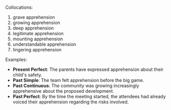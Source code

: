 Collocations:
1. grave apprehension
2. growing apprehension
3. deep apprehension
4. legitimate apprehension
5. mounting apprehension
6. understandable apprehension
7. lingering apprehension

Examples:
- **Present Perfect**: The parents have expressed apprehension about their child's safety.
- **Past Simple**: The team felt apprehension before the big game.
- **Past Continuous**: The community was growing increasingly apprehensive about the proposed development.
- **Past Perfect**: By the time the meeting started, the attendees had already voiced their apprehension regarding the risks involved.
